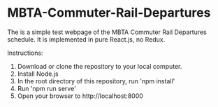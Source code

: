 # MBTA-Commuter-Rail-Departures
The is a simple test webpage of the MBTA Commuter Rail Departures schedule.
It is implemented in pure React.js, no Redux.

Instructions:
1) Download or clone the repository to your local computer.
2) Install Node.js
3) In the root directory of this repository, run 'npm install'
4) Run 'npm run serve'
5) Open your browser to http://localhost:8000

